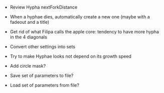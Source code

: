 - Review Hypha nextForkDistance

- When a hyphae dies, automatically create a new one (maybe with a fadeout and a title)
- Get rid of what Filipa calls the apple core: tendency to have more hypha in the 4 diagonals
- Convert other settings into sets

- Try to make Hyphae looks not depend on its growth speed


- Add circle mask?
- Save set of parameters to file?
- Load set of parameters from file?
